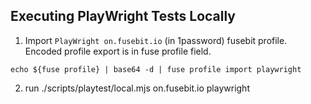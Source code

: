 ## Executing PlayWright Tests Locally

1. Import `PlayWright on.fusebit.io` (in 1password) fusebit profile. Encoded profile export is in fuse profile field.

`echo ${fuse profile} | base64 -d | fuse profile import playwright`

2. run ./scripts/playtest/local.mjs on.fusebit.io playwright
